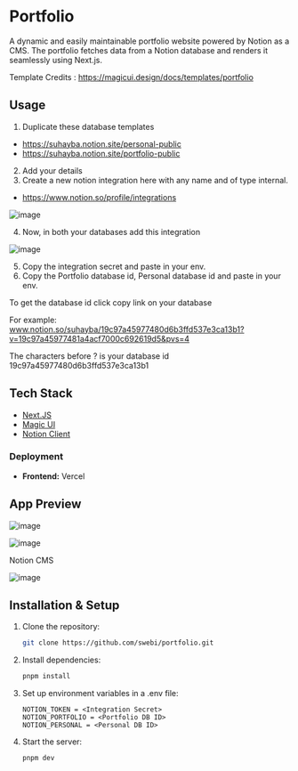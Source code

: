 # Portfolio

A dynamic and easily maintainable portfolio website powered by Notion as a CMS. The portfolio fetches data from a Notion database and renders it seamlessly using Next.js.

Template Credits : https://magicui.design/docs/templates/portfolio

## Usage

1. Duplicate these database templates

- https://suhayba.notion.site/personal-public
- https://suhayba.notion.site/portfolio-public

2. Add your details 
3. Create a new notion integration here with any name and of type internal.
- https://www.notion.so/profile/integrations

![image](https://github.com/user-attachments/assets/06ab6490-4ca1-4628-963f-241809c56619)

4. Now, in both your databases add this integration

![image](https://github.com/user-attachments/assets/cbcfabe3-9f47-49be-8810-7282dbe8bf35)

5. Copy the integration secret and paste in your env.
6. Copy the Portfolio database id, Personal database id and paste in your env. 

To get the database id click copy link on your database

For example: 
www.notion.so/suhayba/19c97a45977480d6b3ffd537e3ca13b1?v=19c97a45977481a4acf7000c692619d5&pvs=4

The characters before ? is your database id
19c97a45977480d6b3ffd537e3ca13b1


## Tech Stack

- [Next.JS](https://nextjs.org/docs)
- [Magic UI](https://magicui.design/docs)
- [Notion Client](https://github.com/makenotion/notion-sdk-js)

### **Deployment**

- **Frontend:** Vercel

## App Preview

![image](https://github.com/user-attachments/assets/315f4194-53fa-4f13-a611-a0dd4addb610)

![image](https://github.com/user-attachments/assets/d5fc22ea-8e23-4d02-9807-9706f5942d23)


Notion CMS

![image](https://github.com/user-attachments/assets/fd46cfab-9fdb-4178-a41f-c9d0a2a6e8a9)

## Installation & Setup


1. Clone the repository:
   ```sh
   git clone https://github.com/swebi/portfolio.git
   ```
2. Install dependencies:
   ```sh
   pnpm install
   ```
3. Set up environment variables in a .env file:
   ```env
   NOTION_TOKEN = <Integration Secret>  
   NOTION_PORTFOLIO = <Portfolio DB ID>  
   NOTION_PERSONAL = <Personal DB ID>  
   ```
4. Start the server:
   ```sh
   pnpm dev
   ```

